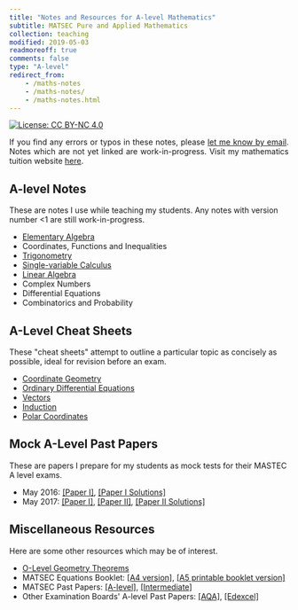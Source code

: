 ```yaml
---
title: "Notes and Resources for A-level Mathematics"
subtitle: MATSEC Pure and Applied Mathematics
collection: teaching
modified: 2019-05-03
readmoreoff: true
comments: false
type: "A-level"
redirect_from:
    - /maths-notes
    - /maths-notes/
    - /maths-notes.html
---
```

[![License: CC BY-NC 4.0](https://img.shields.io/badge/License-CC%20BY--NC%204.0-lightgrey.svg)](https://creativecommons.org/licenses/by-nc/4.0/)

<p align="justify">
If you find any errors or typos in these notes, please <a href="mailto:luke@maths.com.mt" target="_blank">let me know by email</a>. Notes which are not yet linked are work-in-progress. Visit my mathematics tuition website <a href="https://maths.com.mt" target="_blank">here</a>.
</p>

## A-level Notes
These are notes I use while teaching my students. Any notes with version number <1 are still work-in-progress.
 - [Elementary Algebra]({{site.url}}/files/ea.pdf)
 - Coordinates, Functions and Inequalities
 - [Trigonometry]({{site.url}}/files/trig.pdf)
 - [Single-variable Calculus]({{site.url}}/files/ea.pdf)
 - [Linear Algebra]({{site.url}}/files/la.pdf)
 - Complex Numbers
 - Differential Equations
 - Combinatorics and Probability

## A-Level Cheat Sheets
These "cheat sheets" attempt to outline a particular topic as concisely as possible, ideal for revision before an exam.
 - [Coordinate Geometry]({{site.url}}/files/coordinate_geometry.pdf)
 - [Ordinary Differential Equations]({{site.url}}/files/odes.pdf)
 - [Vectors]({{site.url}}/files/vectors.pdf)
 - [Induction]({{site.url}}/files/induction.pdf)
 - [Polar Coordinates]({{site.url}}/files/polar.pdf)

## Mock A-Level Past Papers
These are papers I prepare for my students as mock tests for their MASTEC A level exams.
 - May 2016: [[Paper I]]({{site.url}}/files/papers/2016_paper_1.pdf), [[Paper I Solutions]]({{site.url}}/files/papers/2016_paper_1_solutions.pdf)
 - May 2017: [[Paper I]]({{site.url}}/files/papers/2017_paper_1.pdf), [[Paper II]]({{site.url}}/files/papers/2017_paper_2.pdf), [[Paper II Solutions]]({{site.url}}/files/papers/2017_paper_2_solutions.pdf)

## Miscellaneous Resources
Here are some other resources which may be of interest.
 - [O-Level Geometry Theorems]({{site.url}}/files/geometry.pdf)
 - MATSEC Equations Booklet: [[A4 version]](https://maths.com.mt/assets/files/booklet.pdf), [[A5 printable booklet version]](https://maths.com.mt/assets/files/booklet-a5.pdf)
 - MATSEC Past Papers: [[A-level]](https://www.um.edu.mt/matsec/pastpapers/A/PURE), [[Intermediate]](https://www.um.edu.mt/matsec/pastpapers/I/PURE)
 - Other Examination Boards' A-level Past Papers: [[AQA]](http://www.aqa.org.uk/subjects/mathematics/as-and-a-level/mathematics-6360/past-papers-and-mark-schemes), [[Edexcel]](http://qualifications.pearson.com/en/support/support-topics/exams/past-papers.html?Qualification-Family=A-Level&Qualification-Subject=Mathematics%20(2008)&Status=Pearson-UK:Status%2FLive&Specification-Code=Pearson-UK:Specification-Code%2F9371)
